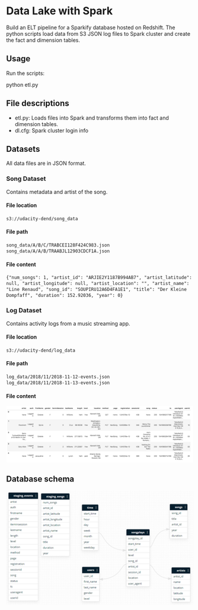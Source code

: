 # Data Lake with Spark

Build an ELT pipeline for a Sparkify database hosted on Redshift. 
The python scripts load data from S3 JSON log files to Spark cluster and create the fact and dimension tables. 

## Usage

Run the scripts:

python etl.py

## File descriptions

* etl.py: Loads files into Spark and transforms them into fact and dimension tables.  
* dl.cfg: Spark cluster login info

## Datasets

All data files are in JSON format.

### Song Dataset

Contains metadata and artist of the song.

#### File location

```
s3://udacity-dend/song_data
```

#### File path

```
song_data/A/B/C/TRABCEI128F424C983.json
song_data/A/A/B/TRAABJL12903CDCF1A.json
```

#### File content

```
{"num_songs": 1, "artist_id": "ARJIE2Y1187B994AB7", "artist_latitude": null, "artist_longitude": null, "artist_location": "", "artist_name": "Line Renaud", "song_id": "SOUPIRU12A6D4FA1E1", "title": "Der Kleine Dompfaff", "duration": 152.92036, "year": 0}
```

### Log Dataset

Contains activity logs from a music streaming app.

#### File location

```
s3://udacity-dend/log_data
```

#### File path

```
log_data/2018/11/2018-11-12-events.json
log_data/2018/11/2018-11-13-events.json
```

#### File content

![log-data](/Data_Warehouse_Redshift/log-data.png?raw=true "Log Data")

## Database schema

![Schema](/Data_Warehouse_Redshift/schema.png?raw=true "Schema")